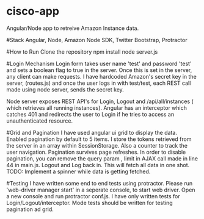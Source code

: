 # cisco-app
Angular/Node app to retreive Amazon Instance data. 

#Stack
Angular, Node, Amazon Node SDK, Twitter Bootstrap, Protractor

#How to Run
Clone the repository
npm install
node server.js

#Login Mechanism
   Login form takes user name 'test' and password 'test' and sets a boolean flag to true in the server. Once this is set
   in the server, any client can make requests. I have hardcoded Amazon's secret key in the server, (routes.js) and once
   the user logs in with test/test, each REST call made using node server, sends the secret key.
   
   Node server exposes REST API's for Login, Logout and /api/all/instances ( which retrieves all running instances).
   Angular has an interceptor which catches 401 and redirects the user to Login if he tries to access an unauthenticated resource. 
      
#Grid and Pagination
   I have used angular ui grid to display the data. Enabled pagination by default to 5 items. I store the tokens retrieved from the
   server in an array within SessionStorage. Also a counter to track the user navigation. Pagination survives page refreshes. 
   In order to disable pagination, you can remove the query param , limit in AJAX call made in line 44 in main.js. Logout and 
   Log back in. This will fetch all data in one shot. 
   TODO: Implement a spinner while data is getting fetched.
   
#Testing
       I have written some end to end tests using protractor. Please run 'web-driver manager start' in a seperate console, to start
           web driver. Open a new console and run protractor conf.js. I have only written tests for Login/Logout/interceptor. Mode tests
       should be written for testing pagination ad grid.     
       
